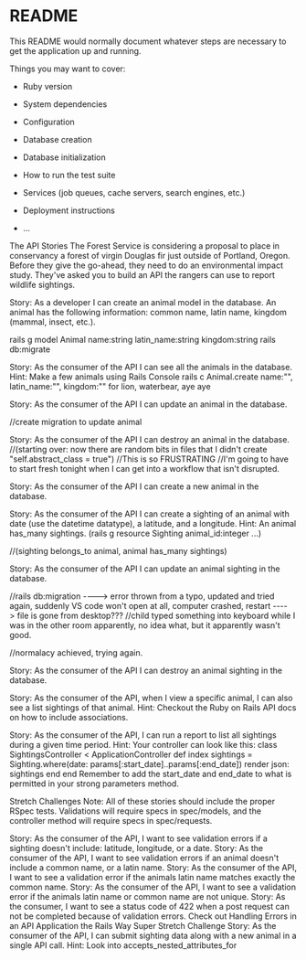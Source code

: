 # README

This README would normally document whatever steps are necessary to get the
application up and running.

Things you may want to cover:

* Ruby version

* System dependencies

* Configuration

* Database creation

* Database initialization

* How to run the test suite

* Services (job queues, cache servers, search engines, etc.)

* Deployment instructions

* ...

The API Stories
The Forest Service is considering a proposal to place in conservancy a forest of virgin Douglas fir just outside of Portland, Oregon. Before they give the go-ahead, they need to do an environmental impact study. They've asked you to build an API the rangers can use to report wildlife sightings.

Story: As a developer I can create an animal model in the database. An animal has the following information: common name, latin name, kingdom (mammal, insect, etc.).

rails g model Animal name:string latin_name:string kingdom:string
rails db:migrate

Story: As the consumer of the API I can see all the animals in the database.
Hint: Make a few animals using Rails Console
rails c
Animal.create name:"", latin_name:"", kingdom:"" for lion, waterbear, aye aye

Story: As the consumer of the API I can update an animal in the database.

//create migration to update animal

Story: As the consumer of the API I can destroy an animal in the database.
//(starting over: now there are random bits in files that I didn't create "self.abstract_class = true")
  //This is so FRUSTRATING
    //I'm going to have to start fresh tonight when I can get into a workflow that isn't disrupted.


Story: As the consumer of the API I can create a new animal in the database.

Story: As the consumer of the API I can create a sighting of an animal with date (use the datetime datatype), a latitude, and a longitude.
Hint: An animal has_many sightings. (rails g resource Sighting animal_id:integer ...)

//(sighting belongs_to animal, animal has_many sightings)

Story: As the consumer of the API I can update an animal sighting in the database.

//rails db:migration ----> error thrown from a typo, updated and tried again, suddenly VS code won't open at all, computer crashed, restart ----> file is gone from desktop??? 
    //child typed something into keyboard while I was in the other room apparently, no idea what, but it apparently wasn't good. 

  //normalacy achieved, trying again.

Story: As the consumer of the API I can destroy an animal sighting in the database.

Story: As the consumer of the API, when I view a specific animal, I can also see a list sightings of that animal.
Hint: Checkout the Ruby on Rails API docs on how to include associations.

Story: As the consumer of the API, I can run a report to list all sightings during a given time period.
Hint: Your controller can look like this:
class SightingsController < ApplicationController
  def index
    sightings = Sighting.where(date: params[:start_date]..params[:end_date])
    render json: sightings
  end
end
Remember to add the start_date and end_date to what is permitted in your strong parameters method.

Stretch Challenges
Note: All of these stories should include the proper RSpec tests. Validations will require specs in spec/models, and the controller method will require specs in spec/requests.

Story: As the consumer of the API, I want to see validation errors if a sighting doesn't include: latitude, longitude, or a date.
Story: As the consumer of the API, I want to see validation errors if an animal doesn't include a common name, or a latin name.
Story: As the consumer of the API, I want to see a validation error if the animals latin name matches exactly the common name.
Story: As the consumer of the API, I want to see a validation error if the animals latin name or common name are not unique.
Story: As the consumer, I want to see a status code of 422 when a post request can not be completed because of validation errors.
Check out Handling Errors in an API Application the Rails Way
Super Stretch Challenge
Story: As the consumer of the API, I can submit sighting data along with a new animal in a single API call.
Hint: Look into accepts_nested_attributes_for